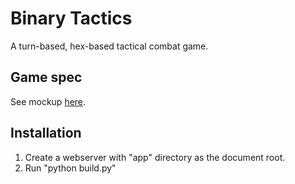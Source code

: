 # Binary Tactics

A turn-based, hex-based tactical combat game.

## Game spec

See mockup [here](https://cacoo.com/diagrams/X54xvo0qrP4OVQBr).

## Installation

1. Create a webserver with "app" directory as the document root.
2. Run "python build.py"